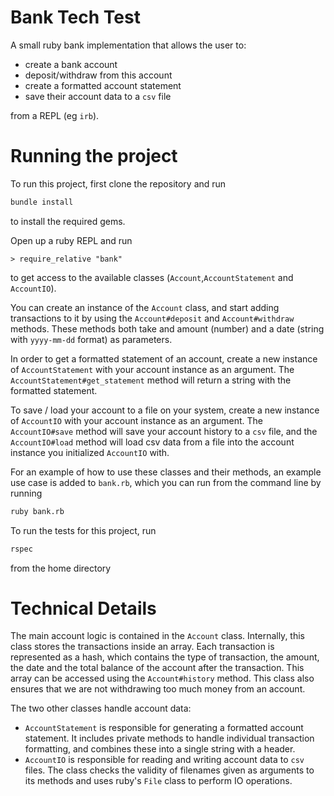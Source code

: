 # Bank Tech Test

A small ruby bank implementation that allows the user to:

- create a bank account
- deposit/withdraw from this account
- create a formatted account statement
- save their account data to a `csv` file

from a REPL (eg `irb`).

# Running the project

To run this project, first clone the repository and run

```bash
bundle install
```

to install the required gems.

Open up a ruby REPL and run

```
> require_relative "bank"
```

to get access to the available classes (`Account`,`AccountStatement` and
`AccountIO`).

You can create an instance of the `Account` class, and start adding
transactions to it by using the `Account#deposit` and `Account#withdraw`
methods.
These methods both take and amount (number) and a date (string with
`yyyy-mm-dd` format) as parameters.

In order to get a formatted statement of an account, create a new instance
of `AccountStatement` with your account instance as an argument.
The `AccountStatement#get_statement` method will return a string with the
formatted statement.

To save / load your account to a file on your system, create a new instance
of `AccountIO` with your account instance as an argument.
The `AccountIO#save` method will save your account history to a `csv` file,
and the `AccountIO#load` method will load csv data from a file into the
account instance you initialized `AccountIO` with.

For an example of how to use these classes and their methods, an example use
case is added to `bank.rb`, which you can run from the command line by
running

```bash
ruby bank.rb
```

To run the tests for this project, run

```bash
rspec
```

from the home directory

# Technical Details

The main account logic is contained in the `Account` class.
Internally, this class stores the transactions inside an array.
Each transaction is represented as a hash, which contains the type of
transaction, the amount, the date and the total balance of the account
after the transaction.
This array can be accessed using the `Account#history` method.
This class also ensures that we are not withdrawing too much money from
an account.

The two other classes handle account data:

- `AccountStatement` is responsible for generating a formatted account
  statement.
  It includes private methods to handle individual transaction formatting,
  and combines these into a single string with a header.
- `AccountIO` is responsible for reading and writing account data to `csv`
  files.
  The class checks the validity of filenames given as arguments to its methods
  and uses ruby's `File` class to perform IO operations.
